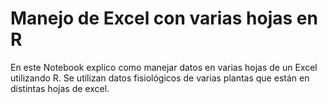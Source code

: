 # Manejo de Excel con varias hojas en R
En este Notebook explico como manejar datos en varias hojas de un Excel utilizando R. Se utilizan datos fisiológicos de varias plantas que están en distintas hojas de excel.  
